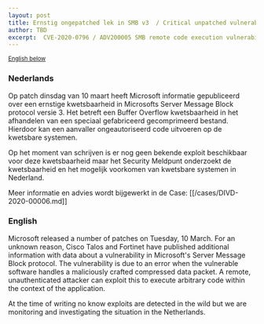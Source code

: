 ```yaml
---
layout: post
title: Ernstig ongepatched lek in SMB v3  / Critical unpatched vulnerability in SMB v3
author: TBD
excerpt:  CVE-2020-0796 / ADV200005 SMB remote code execution vulnerability
---
```

<small>[English below](#english)</small>

### Nederlands
Op patch dinsdag van 10 maart heeft Microsoft informatie gepubliceerd over een ernstige kwetsbaarheid in Microsofts Server Message Block protocol versie 3. Het betreft een Buffer Overflow kwetsbaarheid in het afhandelen van een speciaal gefabriceerd gecomprimeerd bestand. Hierdoor kan een aanvaller ongeautoriseerd code uitvoeren op de kwetsbare systemen.

Op het moment van schrijven is er nog geen bekende exploit beschikbaar voor deze kwetsbaarheid maar het Security Meldpunt onderzoekt de kwetsbaarheid en het mogelijk voorkomen van kwetsbare systemen in Nederland.

Meer informatie en advies wordt bijgewerkt in de Case: [[/cases/DIVD-2020-00006.md]]

### English

Microsoft released a number of patches on Tuesday, 10 March. For an unknown reason, Cisco Talos and Fortinet have published additional information with data about a vulnerability in Microsoft's Server Message Block protocol. The vulnerability is due to an error when the vulnerable software handles a maliciously crafted compressed data packet. A remote, unauthenticated attacker can exploit this to execute arbitrary code within the context of the application.

At the time of writing no know exploits are detected in the wild but we are monitoring and investigating the situation in the Netherlands.
